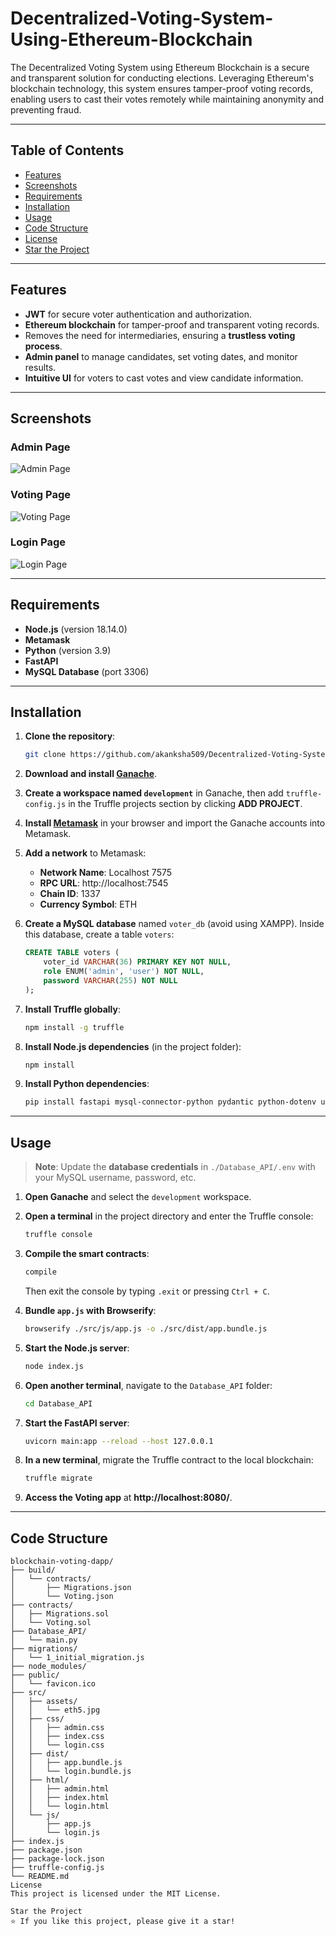 # Decentralized-Voting-System-Using-Ethereum-Blockchain

The Decentralized Voting System using Ethereum Blockchain is a secure and transparent solution for conducting elections. Leveraging Ethereum's blockchain technology, this system ensures tamper-proof voting records, enabling users to cast their votes remotely while maintaining anonymity and preventing fraud.

---

## Table of Contents
- [Features](#features)
- [Screenshots](#screenshots)
- [Requirements](#requirements)
- [Installation](#installation)
- [Usage](#usage)
- [Code Structure](#code-structure)
- [License](#license)
- [Star the Project](#star-the-project)

---

## Features
- **JWT** for secure voter authentication and authorization.
- **Ethereum blockchain** for tamper-proof and transparent voting records.
- Removes the need for intermediaries, ensuring a **trustless voting process**.
- **Admin panel** to manage candidates, set voting dates, and monitor results.
- **Intuitive UI** for voters to cast votes and view candidate information.

---

## Screenshots

### Admin Page
![Admin Page](https://github.com/user-attachments/assets/314ab1b1-10bf-4c81-b114-b3ab6f51ec23)

### Voting Page
![Voting Page](https://github.com/user-attachments/assets/79d6737e-392c-4828-b1f2-46043fccf5f0)

### Login Page
![Login Page](https://github.com/user-attachments/assets/30a9f6cc-027e-4c62-9dcc-182ff8a60d17)

---

## Requirements
- **Node.js** (version 18.14.0)
- **Metamask**
- **Python** (version 3.9)
- **FastAPI**
- **MySQL Database** (port 3306)

---

## Installation

1. **Clone the repository**:
    ```sh
    git clone https://github.com/akanksha509/Decentralized-Voting-System-Using-Ethereum-Blockchain.git
    ```
2. **Download and install [Ganache](https://trufflesuite.com/ganache/)**.

3. **Create a workspace named `development`** in Ganache, then add `truffle-config.js` in the Truffle projects section by clicking **ADD PROJECT**.

4. **Install [Metamask](https://metamask.io/download/)** in your browser and import the Ganache accounts into Metamask.

5. **Add a network** to Metamask:
   - **Network Name**: Localhost 7575  
   - **RPC URL**: http://localhost:7545  
   - **Chain ID**: 1337  
   - **Currency Symbol**: ETH  

6. **Create a MySQL database** named `voter_db` (avoid using XAMPP). Inside this database, create a table `voters`:
    ```sql
    CREATE TABLE voters (
        voter_id VARCHAR(36) PRIMARY KEY NOT NULL,
        role ENUM('admin', 'user') NOT NULL,
        password VARCHAR(255) NOT NULL
    );
    ```

7. **Install Truffle globally**:
    ```sh
    npm install -g truffle
    ```

8. **Install Node.js dependencies** (in the project folder):
    ```sh
    npm install
    ```

9. **Install Python dependencies**:
    ```sh
    pip install fastapi mysql-connector-python pydantic python-dotenv uvicorn uvicorn[standard] PyJWT
    ```

---

## Usage

> **Note**: Update the **database credentials** in `./Database_API/.env` with your MySQL username, password, etc.

1. **Open Ganache** and select the `development` workspace.
2. **Open a terminal** in the project directory and enter the Truffle console:
    ```sh
    truffle console
    ```
3. **Compile the smart contracts**:
    ```sh
    compile
    ```
   Then exit the console by typing `.exit` or pressing `Ctrl + C`.

4. **Bundle `app.js` with Browserify**:
    ```sh
    browserify ./src/js/app.js -o ./src/dist/app.bundle.js
    ```
5. **Start the Node.js server**:
    ```sh
    node index.js
    ```
6. **Open another terminal**, navigate to the `Database_API` folder:
    ```sh
    cd Database_API
    ```
7. **Start the FastAPI server**:
    ```sh
    uvicorn main:app --reload --host 127.0.0.1
    ```
8. **In a new terminal**, migrate the Truffle contract to the local blockchain:
    ```sh
    truffle migrate
    ```
9. **Access the Voting app** at **http://localhost:8080/**.

---

## Code Structure

```plaintext
blockchain-voting-dapp/
├── build/
│   └── contracts/
│       ├── Migrations.json
│       └── Voting.json
├── contracts/
│   ├── Migrations.sol
│   └── Voting.sol
├── Database_API/
│   └── main.py
├── migrations/
│   └── 1_initial_migration.js
├── node_modules/
├── public/
│   └── favicon.ico
├── src/
│   ├── assets/
│   │   └── eth5.jpg
│   ├── css/
│   │   ├── admin.css
│   │   ├── index.css
│   │   └── login.css
│   ├── dist/
│   │   ├── app.bundle.js
│   │   └── login.bundle.js
│   ├── html/
│   │   ├── admin.html
│   │   ├── index.html
│   │   └── login.html
│   └── js/
│       ├── app.js
│       └── login.js
├── index.js
├── package.json
├── package-lock.json
├── truffle-config.js
└── README.md
License
This project is licensed under the MIT License.

Star the Project
⭐ If you like this project, please give it a star!





